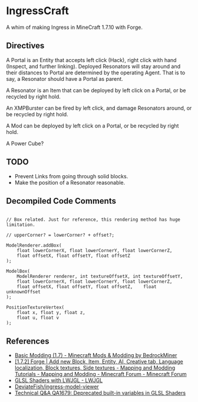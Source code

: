 # IngressCraft

A whim of making Ingress in MineCraft 1.7.10 with Forge.

## Directives

A Portal is an Entity that accepts left click (Hack), right click with hand (Inspect, and further linking). Deployed Resonators will stay around and their distances to Portal are determined by the operating Agent. That is to say, a Resonator should have a Portal as parent.

A Resonator is an Item that can be deployed by left click on a Portal, or be recycled by right hold.

An XMPBurster can be fired by left click, and damage Resonators around, or be recycled by right hold.

A Mod can be deployed by left click on a Portal, or be recycled by right hold.

A Power Cube?

## TODO

* Prevent Links from going through solid blocks.
* Make the position of a Resonator reasonable.

## Decompiled Code Comments

```

// Box related. Just for reference, this rendering method has huge limitation.

// upperCorner? = lowerCorner? + offset?;

ModelRenderer.addBox(
	float lowerCornerX, float lowerCornerY, float lowerCornerZ,
	float offsetX, float offsetY, float offsetZ
);

ModelBox(
	ModelRenderer renderer, int textureOffsetX, int textureOffsetY,
	float lowerCornerX, float lowerCornerY, float lowerCornerZ,
	float offsetX, float offsetY, float offsetZ,	float unknownOffset
);

PositionTextureVertex(
	float x, float y, float z,
	float u, float v
);

```

## References

* [Basic Modding (1.7) - Minecraft Mods & Modding by BedrockMiner](http://bedrockminer.jimdo.com/modding-tutorials/basic-modding-1-7/)
* [[1.7.2] Forge | Add new Block, Item, Entity, AI, Creative tab, Language localization, Block textures, Side textures - Mapping and Modding Tutorials - Mapping and Modding - Minecraft Forum - Minecraft Forum](http://www.minecraftforum.net/forums/mapping-and-modding/mapping-and-modding-tutorials/1571558-1-7-2-forge-add-new-block-item-entity-ai-creative)
* [GLSL Shaders with LWJGL - LWJGL](http://wiki.lwjgl.org/wiki/GLSL_Shaders_with_LWJGL)
* [DeviateFish/ingress-model-viewer](https://github.com/DeviateFish/ingress-model-viewer)
* [Technical Q&A QA1679: Deprecated built-in variables in GLSL Shaders](https://developer.apple.com/library/ios/qa/qa1679/_index.html)
